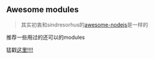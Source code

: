 ## Awesome modules

> 其实初衷和sindresorhus的<a href="https://github.com/sindresorhus/awesome-nodejs" target="_blank">awesome-nodejs</a>是一样的

推荐一些用过的还可以的modules

猛戳[这里!!!!](https://github.com/yc-team/nodeModules)
